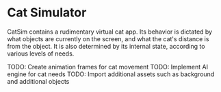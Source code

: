 # Cat Simulator

CatSim contains a rudimentary virtual cat app. Its behavior is dictated by what objects are currently on the screen, and what the cat's distance is from the object. It is also determined by its internal state, according to various levels of needs.

TODO: Create animation frames for cat movement
TODO: Implement AI engine for cat needs
TODO: Import additional assets such as background and additional objects
